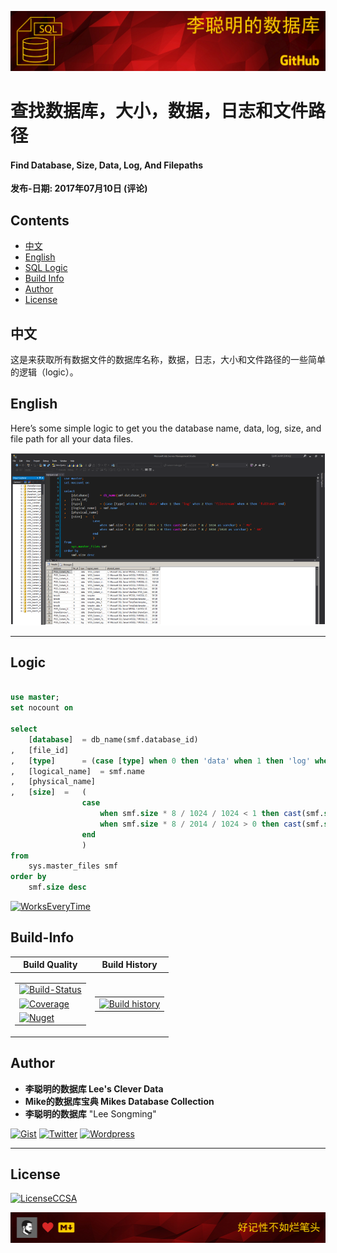 ![CLEVER DATA GIT REPO](https://raw.githubusercontent.com/LiCongMingDeShujuku/git-resources/master/0-clever-data-github.png "李聪明的数据库")

# 查找数据库，大小，数据，日志和文件路径
#### Find Database, Size, Data, Log, And Filepaths
**发布-日期: 2017年07月10日 (评论)**

## Contents

- [中文](#中文)
- [English](#English)
- [SQL Logic](#Logic)
- [Build Info](#Build-Info)
- [Author](#Author)
- [License](#License) 


## 中文
这是来获取所有数据文件的数据库名称，数据，日志，大小和文件路径的一些简单的逻辑（logic）。

## English
Here’s some simple logic to get you the database name, data, log, size, and file path for all your data files.

![#](images/find-database-size-data-log-and-filepaths-a.png?raw=true "#")

---
## Logic
```SQL

use master;
set nocount on
 
select
    [database]  = db_name(smf.database_id)
,   [file_id]
,   [type]      = (case [type] when 0 then 'data' when 1 then 'log' when 2 then 'filestream' when 4 then 'fulltext' end)
,   [logical_name]  = smf.name
,   [physical_name]
,   [size]  =   ( 
                case
                    when smf.size * 8 / 1024 / 1024 < 1 then cast(smf.size * 8 / 1024 as varchar) + ' MB'
                    when smf.size * 8 / 2014 / 1024 > 0 then cast(smf.size * 8 / 1024 /1024 as varchar) + ' GB'
                end
                )
from
    sys.master_files smf
order by
    smf.size desc

```

[![WorksEveryTime](https://forthebadge.com/images/badges/60-percent-of-the-time-works-every-time.svg)](https://shitday.de/)

## Build-Info

| Build Quality | Build History |
|--|--|
|<table><tr><td>[![Build-Status](https://ci.appveyor.com/api/projects/status/pjxh5g91jpbh7t84?svg?style=flat-square)](#)</td></tr><tr><td>[![Coverage](https://coveralls.io/repos/github/tygerbytes/ResourceFitness/badge.svg?style=flat-square)](#)</td></tr><tr><td>[![Nuget](https://img.shields.io/nuget/v/TW.Resfit.Core.svg?style=flat-square)](#)</td></tr></table>|<table><tr><td>[![Build history](https://buildstats.info/appveyor/chart/tygerbytes/resourcefitness)](#)</td></tr></table>|

## Author

- **李聪明的数据库 Lee's Clever Data**
- **Mike的数据库宝典 Mikes Database Collection**
- **李聪明的数据库** "Lee Songming"

[![Gist](https://img.shields.io/badge/Gist-李聪明的数据库-<COLOR>.svg)](https://gist.github.com/congmingshuju)
[![Twitter](https://img.shields.io/badge/Twitter-mike的数据库宝典-<COLOR>.svg)](https://twitter.com/mikesdatawork?lang=en)
[![Wordpress](https://img.shields.io/badge/Wordpress-mike的数据库宝典-<COLOR>.svg)](https://mikesdatawork.wordpress.com/)

---
## License
[![LicenseCCSA](https://img.shields.io/badge/License-CreativeCommonsSA-<COLOR>.svg)](https://creativecommons.org/share-your-work/licensing-types-examples/)

![Lee Songming](https://raw.githubusercontent.com/LiCongMingDeShujuku/git-resources/master/1-clever-data-github.png "李聪明的数据库")

